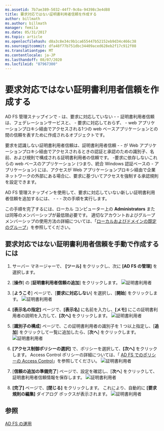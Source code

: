 ```yaml
---
ms.assetid: 7b7ae389-5032-44f7-9c0a-94398c3e4d88
title: 要求対応ではない証明書利用者信頼を作成する
author: billmath
ms.author: billmath
manager: femila
ms.date: 05/31/2017
ms.topic: article
ms.openlocfilehash: d8a3c8e34c9b1ca655447b52152eb9d34c466c38
ms.sourcegitcommit: dfa48f77b751dbc34409aced628eb2f17c912f08
ms.translationtype: MT
ms.contentlocale: ja-JP
ms.lasthandoff: 08/07/2020
ms.locfileid: "87967300"
---
```

# <a name="create-a-non-claims-aware-relying-party-trust"></a>要求対応ではない証明書利用者信頼を作成する


AD FS 管理スナップインで \- は、要求に対応していない \- \- 証明書利用者信頼は、フェデレーションサービスと、 \- 要求に対応しておらず、 \- web アプリケーションプロキシ経由でアクセスされる1つの web ベースアプリケーションとの間の信頼を表すために作成されるオブジェクトです。

要求を認識しない証明書利用者信頼は、証明書利用者信頼 \- \- が Web アプリケーションプロキシ経由でアクセスされるときの認証と承認のための識別子、名前、および規則で構成される証明書利用者の信頼です。 \-要求に依存しないこれらの web ベースのアプリケーション (つまり、統合 Windows 認証ベースの \- アプリケーション) には、アクセスが Web アプリケーションプロキシ経由で企業ネットワークの外部にある場合に、要求に基づいてアクセスを強制する承認規則を設定できます。

AD FS 管理スナップインを使用して、要求に対応していない新しい証明書利用者信頼を追加するには、 \- \- \- 次の手順を実行します。

この手順を完了するには、ローカル コンピューター上の **Administrators** または同等のメンバーシップが最低限必要です。  適切なアカウントおよびグループメンバーシップの使用方法の詳細については、「[ローカルおよびドメインの既定のグループ](https://go.microsoft.com/fwlink/?LinkId=83477)」を参照してください。

## <a name="to-create-a-non-claims-aware-relying-party-trust-manually"></a>要求対応ではない証明書利用者信頼を手動で作成するには
1. サーバー マネージャーで、 **[ツール]** をクリックし、次に **[AD FS の管理]** を選択します。

2.  [**操作**] の [**証明書利用者信頼の追加**] をクリックします。
![証明書利用者](media/Create-a-Relying-Party-Trust/addtrust1.PNG)

3.  [**ようこそ**] ページで、[**要求に対応しない**] を選択し、[**開始**] をクリックします。
![証明書利用者](media/Create-a-Non-Claims-Aware-Relying-Party-Trust/addnon1.PNG)

4.  **[表示名の指定]** ページで、**[表示名]** に名前を入力し、**[メモ]** にこの証明書利用者の説明を入力して、**[次へ]** をクリックします。
![証明書利用者](media/Create-a-Non-Claims-Aware-Relying-Party-Trust/addnon2.PNG)

5. [**識別子の構成**] ページで、この証明書利用者の識別子を 1 つ以上指定し、[**追加**] をクリックして一覧に追加したら、[**次へ**] をクリックします。
![証明書利用者](media/Create-a-Non-Claims-Aware-Relying-Party-Trust/addnon3.PNG)

6.  **[アクセス制御ポリシーの選択]** で、ポリシーを選択して、**[次へ]** をクリックします。  Access Control ポリシーの詳細については、「 [AD FS でのポリシーの Access Control](Access-Control-Policies-in-AD-FS.md)」を参照してください。
![証明書利用者](media/Create-a-Non-Claims-Aware-Relying-Party-Trust/addnon4.PNG)

7. [**信頼の追加の準備完了**] ページで、設定を確認し、[**次へ**] をクリックして、証明書利用者信頼情報を保存します。
   ![証明書利用者](media/Create-a-Non-Claims-Aware-Relying-Party-Trust/addnon5.PNG)

8. **[完了]** ページで、**[閉じる]** をクリックします。 これにより、自動的に **[要求規則の編集]** ダイアログ ボックスが表示されます。
![証明書利用者](media/Create-a-Non-Claims-Aware-Relying-Party-Trust/addnon6.PNG)

## <a name="see-also"></a>参照
[AD FS の運用](../ad-fs-operations.md)
